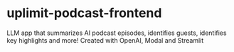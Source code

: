 # uplimit-podcast-frontend
LLM app that summarizes AI podcast episodes, identifies guests, identifies key highlights and more! Created with OpenAI, Modal and Streamlit
